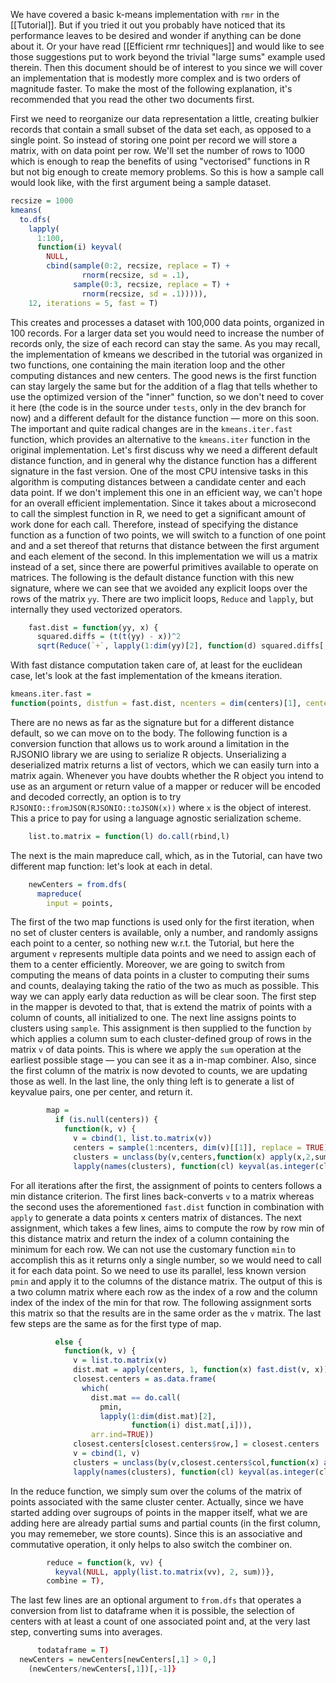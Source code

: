 We have covered a basic k-means implementation with `rmr` in the [[Tutorial]]. But if you tried it out you probably have noticed that its
performance leaves to be desired and wonder if anything can be done about it. Or your have read [[Efficient rmr techniques]] and would like to
see those suggestions put to work beyond the trivial "large sums" example used therein. Then this document should be of interest to you since we
will cover an implementation that is modestly more complex and is two orders of magnitude faster. To make the most of the following
explanation, it's recommended that you read the other two documents first.

First we need to reorganize our data representation a little, creating bulkier records that contain a small subset of the data set each, as
opposed to a single point. So instead of storing one point per record we will store a matrix, with on data point per row. We'll set the
number of rows to 1000 which is enough to reap the benefits of using "vectorised" functions in R but not big enough to create memory
problems. So this is how a sample call would look like, with the first argument being a sample dataset.

```r
recsize = 1000
kmeans(
  to.dfs(
    lapply(
	  1:100, 
      function(i) keyval(
	    NULL, 
        cbind(sample(0:2, recsize, replace = T) + 
		        rnorm(recsize, sd = .1), 
              sample(0:3, recsize, replace = T) + 
                rnorm(recsize, sd = .1))))), 
    12, iterations = 5, fast = T)
```

This creates and processes a dataset with 100,000 data points, organized in 100 records. For a larger data set you would need to increase
the number of records only, the size of each record can stay the same. As you may recall, the implementation of kmeans we described in the
tutorial was organized in two functions, one containing the main iteration loop and the other computing distances and new centers. The good
news is the first function can stay largely the same but for the addition of a flag that tells whether to use the optimized version of the
"inner" function, so we don't need to cover it here (the code is in the source under `tests`, only in the dev branch for now) and a
different default for the distance function &mdash; more on this soon. The important and quite radical changes are in the `kmeans.iter.fast`
function, which provides an alternative to the `kmeans.iter` function in the original implementation. Let's first discuss why we need a
different default distance function, and in general why the distance function has a different signature in the fast version. One
of the most CPU intensive tasks in this algorithm is computing distances between a candidate center and each data point. If we don't
implement this one in an efficient way, we can't hope for an overall efficient implementation. Since it takes about a microsecond to call
the simplest function in R, we need to get a significant amount of work done for each call. Therefore, instead of specifying the distance
function as a function of two points, we will switch to a function of one point and and a set thereof that returns that distance between the
first argument and each element of the second. In this implementation we will us a matrix instead of a set, since there are powerful
primitives available to operate on matrices. The following is the default distance function with this new signature, where we can see that
we avoided any explicit loops over the rows of the matrix `yy`. There are two implicit loops, `Reduce` and `lapply`, but internally they
used vectorized operators.

```r
    fast.dist = function(yy, x) { 
      squared.diffs = (t(t(yy) - x))^2
      sqrt(Reduce(`+`, lapply(1:dim(yy)[2], function(d) squared.diffs[,d])))} 
```

With fast distance computation taken care of, at least for the euclidean case, let's look at the fast implementation of the kmeans iteration.

```r
kmeans.iter.fast = 
function(points, distfun = fast.dist, ncenters = dim(centers)[1], centers = NULL) {
```

There are no news as far as the signature but for a different distance default, so we can move on to the body. The following function is a
conversion function that allows us to work around a limitation in the RJSONIO library we are using to serialize R objects. Unserializing a
deserialized matrix returns a list of vectors, which we can easily turn into a matrix again. Whenever you have doubts whether the R object
you intend to use as an argument or return value of a mapper or reducer will be encoded and decoded correctly, an option is to try
`RJSONIO::fromJSON(RJSONIO::toJSON(x))` where `x` is the object of interest. This a price to pay for using a language agnostic serialization
scheme.

```r
    list.to.matrix = function(l) do.call(rbind,l)
```

The next is the main mapreduce call, which, as in the Tutorial, can have two different map function: let's look at each in detal.
```r
    newCenters = from.dfs(
      mapreduce(
        input = points,
```

The first of the two map functions is used only for the first iteration, when no set of cluster centers is available, only a number, and
randomly assigns each point to a center, so nothing new w.r.t. the Tutorial, but here the argument `v` represents multiple data points and
we need to assign each of them to a center efficiently. Moreover, we are going to switch from computing the means of data points in a
cluster to computing their sums and  counts, dealaying taking the ratio of the two as much as possible. This way we can apply early data
reduction as will be clear soon. The first step in the mapper is devoted to that, that is extend the matrix of points with a column of
counts, all initialized to one. The next line assigns points to clusters using `sample`. This assignment is then supplied to the function `by`
which applies a column sum to each cluster-defined group of rows in the matrix `v` of data points. This is where we apply the `sum`
operation at the earliest possible stage &mdash; you can see it as a in-map combiner. Also, since the first column of the matrix is now
devoted to counts, we are updating those as well. In the last line, the only thing left is to generate a list of keyvalue pairs, one per
center, and return it.
```r
        map = 
          if (is.null(centers)) {
            function(k, v) {
              v = cbind(1, list.to.matrix(v))
              centers = sample(1:ncenters, dim(v)[[1]], replace = TRUE) 
              clusters = unclass(by(v,centers,function(x) apply(x,2,sum)))
              lapply(names(clusters), function(cl) keyval(as.integer(cl), clusters[[cl]]))}}
```

For all iterations after the first, the assignment of points to centers follows a min distance criterion. The first lines back-converts `v`
to a matrix whereas the second uses the aforementioned `fast.dist` function in combination with `apply` to generate a data points x centers
matrix of distances. The next assignment, which takes a few lines, aims to compute the row by row min of this distance matrix and return the
index of a column containing the minimum for each row. We can not use the customary function `min` to accomplish this as it returns only a
single number, so we would need to call it for each data point. So we need to use its parallel, less known version `pmin` and apply it to
the columns of the distance matrix. The output of this is a two column matrix where each row as the index of a row and the column index of
the index of the min for that row. The following assignment sorts this matrix so that the results are in the same order as the `v`
matrix. The last few steps are the same as for the first type of map.

```r
          else {
            function(k, v) {
              v = list.to.matrix(v)
              dist.mat = apply(centers, 1, function(x) fast.dist(v, x))
              closest.centers = as.data.frame(
                which(
                  dist.mat == do.call(
                    pmin,
                    lapply(1:dim(dist.mat)[2], 
                           function(i) dist.mat[,i])), 
                  arr.ind=TRUE))
              closest.centers[closest.centers$row,] = closest.centers
              v = cbind(1, v)
              clusters = unclass(by(v,closest.centers$col,function(x) apply(x,2,sum)))
              lapply(names(clusters), function(cl) keyval(as.integer(cl), clusters[[cl]]))}},
```

In the reduce function, we simply sum over the colums of the matrix of points associated with the same cluster center. Actually, since we
have started adding over sugroups of points in the mapper itself, what we are adding here are already partial sums and partial counts (in
the first column, you may rememeber, we store counts). Since this is an associative and commutative operation, it only helps to also switch
the combiner on.

```r
        reduce = function(k, vv) {
          keyval(NULL, apply(list.to.matrix(vv), 2, sum))},
        combine = T),
```

The last few lines are an optional argument to `from.dfs` that operates a conversion from list to dataframe when it is possible, the
selection of centers with at least a count of one associated point and, at the very last step, converting sums into averages.

```r
      todataframe = T)
  newCenters = newCenters[newCenters[,1] > 0,]
    (newCenters/newCenters[,1])[,-1]}
```
